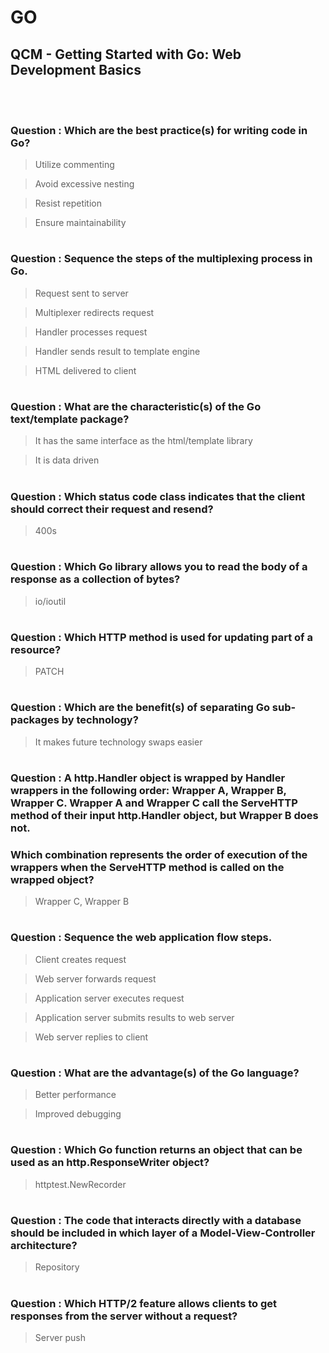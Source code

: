 # GO 

## QCM - Getting Started with Go: Web Development Basics
<br>
<br>


### **Question** : Which are the best practice(s) for writing code in Go?

> Utilize commenting

> Avoid excessive nesting

> Resist repetition

> Ensure maintainability


#
### **Question** : Sequence the steps of the multiplexing process in Go.

> Request sent to server

> Multiplexer redirects request

> Handler processes request

> Handler sends result to template engine

> HTML delivered to client


#
### **Question** : What are the characteristic(s) of the Go text/template package?

> It has the same interface as the html/template library

> It is data driven


#
### **Question** : Which status code class indicates that the client should correct their request and resend?

> 400s


#
### **Question** : Which Go library allows you to read the body of a response as a collection of bytes?

> io/ioutil



#
### **Question** : Which HTTP method is used for updating part of a resource?


> PATCH



#
### **Question** : Which are the benefit(s) of separating Go sub-packages by technology?


> It makes future technology swaps easier


#
### **Question** : A http.Handler object is wrapped by Handler wrappers in the following order: Wrapper A, Wrapper B, Wrapper C. Wrapper A and Wrapper C call the ServeHTTP method of their input http.Handler object, but Wrapper B does not.
### Which combination represents the order of execution of the wrappers when the ServeHTTP method is called on the wrapped object?


> Wrapper C, Wrapper B


#
### **Question** : Sequence the web application flow steps.

> Client creates request

> Web server forwards request

> Application server executes request

> Application server submits results to web server

> Web server replies to client


#
### **Question** : What are the advantage(s) of the Go language?

> Better performance

> Improved debugging


#
### **Question** : Which Go function returns an object that can be used as an http.ResponseWriter object?

> httptest.NewRecorder


#
### **Question** : The code that interacts directly with a database should be included in which layer of a Model-View-Controller architecture?

> Repository


#
### **Question** : Which HTTP/2 feature allows clients to get responses from the server without a request?

> Server push

